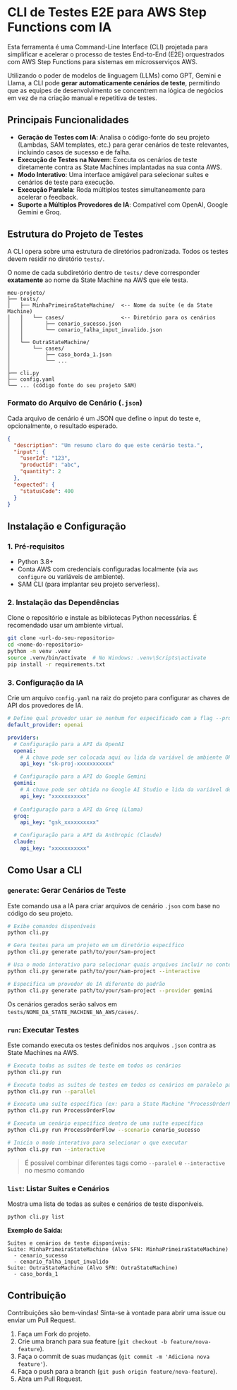 # CLI de Testes E2E para AWS Step Functions com IA

Esta ferramenta é uma Command-Line Interface (CLI) projetada para simplificar e acelerar o processo de testes End-to-End (E2E) orquestrados com AWS Step Functions para sistemas em microsserviços AWS.

Utilizando o poder de modelos de linguagem (LLMs) como GPT, Gemini e Llama, a CLI pode **gerar automaticamente cenários de teste**, permitindo que as equipes de desenvolvimento se concentrem na lógica de negócios em vez de na criação manual e repetitiva de testes.

## Principais Funcionalidades

- **Geração de Testes com IA**: Analisa o código-fonte do seu projeto (Lambdas, SAM templates, etc.) para gerar cenários de teste relevantes, incluindo casos de sucesso e de falha.
- **Execução de Testes na Nuvem**: Executa os cenários de teste diretamente contra as State Machines implantadas na sua conta AWS.
- **Modo Interativo**: Uma interface amigável para selecionar suítes e cenários de teste para execução.
- **Execução Paralela**: Roda múltiplos testes simultaneamente para acelerar o feedback.
- **Suporte a Múltiplos Provedores de IA**: Compatível com OpenAI, Google Gemini e Groq.

## Estrutura do Projeto de Testes

A CLI opera sobre uma estrutura de diretórios padronizada. Todos os testes devem residir no diretório `tests/`.

O nome de cada subdiretório dentro de `tests/` deve corresponder **exatamente** ao nome da State Machine na AWS que ele testa.

```
meu-projeto/
├── tests/
│   ├── MinhaPrimeiraStateMachine/  <-- Nome da suíte (e da State Machine)
│   │   └── cases/                  <-- Diretório para os cenários
│   │       ├── cenario_sucesso.json
│   │       └── cenario_falha_input_invalido.json
│   │
│   └── OutraStateMachine/
│       └── cases/
│           ├── caso_borda_1.json
│           └── ...
│
├── cli.py
├── config.yaml
└── ... (código fonte do seu projeto SAM)
```

### Formato do Arquivo de Cenário (`.json`)

Cada arquivo de cenário é um JSON que define o input do teste e, opcionalmente, o resultado esperado.

```json
{
  "description": "Um resumo claro do que este cenário testa.",
  "input": {
    "userId": "123",
    "productId": "abc",
    "quantity": 2
  },
  "expected": {
    "statusCode": 400
  }
}
```

## Instalação e Configuração

### 1. Pré-requisitos

- Python 3.8+
- Conta AWS com credenciais configuradas localmente (via `aws configure` ou variáveis de ambiente).
- SAM CLI (para implantar seu projeto serverless).

### 2. Instalação das Dependências

Clone o repositório e instale as bibliotecas Python necessárias. É recomendado usar um ambiente virtual.

```bash
git clone <url-do-seu-repositorio>
cd <nome-do-repositorio>
python -m venv .venv
source .venv/bin/activate  # No Windows: .venv\Scripts\activate
pip install -r requirements.txt
```

### 3. Configuração da IA

Crie um arquivo `config.yaml` na raiz do projeto para configurar as chaves de API dos provedores de IA.

```yaml
# Define qual provedor usar se nenhum for especificado com a flag --provider
default_provider: openai

providers:
  # Configuração para a API da OpenAI
  openai:
    # A chave pode ser colocada aqui ou lida da variável de ambiente OPENAI_API_KEY
    api_key: "sk-proj-xxxxxxxxxxx"

  # Configuração para a API do Google Gemini
  gemini:
    # A chave pode ser obtida no Google AI Studio e lida da variável de ambiente GOOGLE_API_KEY
    api_key: "xxxxxxxxxxx"
  
  # Configuração para a API da Groq (Llama)
  groq:
    api_key: "gsk_xxxxxxxxxx"

  # Configuração para a API da Anthropic (Claude)
  claude:
    api_key: "xxxxxxxxxxx"
```

## Como Usar a CLI

### `generate`: Gerar Cenários de Teste

Este comando usa a IA para criar arquivos de cenário `.json` com base no código do seu projeto.

```bash
# Exibe comandos disponíveis
python cli.py

# Gera testes para um projeto em um diretório específico
python cli.py generate path/to/your/sam-project

# Usa o modo interativo para selecionar quais arquivos incluir no contexto da IA
python cli.py generate path/to/your/sam-project --interactive

# Especifica um provedor de IA diferente do padrão
python cli.py generate path/to/your/sam-project --provider gemini
```

Os cenários gerados serão salvos em `tests/NOME_DA_STATE_MACHINE_NA_AWS/cases/`.

### `run`: Executar Testes

Este comando executa os testes definidos nos arquivos `.json` contra as State Machines na AWS.

```bash
# Executa todas as suítes de teste em todos os cenários
python cli.py run

# Executa todos as suítes de testes em todos os cenários em paralelo para maior velocidade
python cli.py run --parallel

# Executa uma suíte específica (ex: para a State Machine "ProcessOrderFlow")
python cli.py run ProcessOrderFlow

# Executa um cenário específico dentro de uma suíte específica
python cli.py run ProcessOrderFlow --scenario cenario_sucesso

# Inicia o modo interativo para selecionar o que executar
python cli.py run --interactive
```

> É possível combinar diferentes tags como `--paralel` e `--interactive` no mesmo comando

### `list`: Listar Suítes e Cenários

Mostra uma lista de todas as suítes e cenários de teste disponíveis.

```bash
python cli.py list
```

**Exemplo de Saída:**
```
Suítes e cenários de teste disponíveis:
Suite: MinhaPrimeiraStateMachine (Alvo SFN: MinhaPrimeiraStateMachine)
  - cenario_sucesso
  - cenario_falha_input_invalido
Suite: OutraStateMachine (Alvo SFN: OutraStateMachine)
  - caso_borda_1
```

## Contribuição

Contribuições são bem-vindas! Sinta-se à vontade para abrir uma issue ou enviar um Pull Request.

1.  Faça um Fork do projeto.
2.  Crie uma branch para sua feature (`git checkout -b feature/nova-feature`).
3.  Faça o commit de suas mudanças (`git commit -m 'Adiciona nova feature'`).
4.  Faça o push para a branch (`git push origin feature/nova-feature`).
5.  Abra um Pull Request.